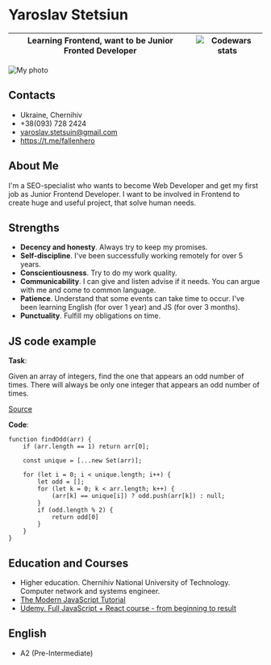# Yaroslav Stetsiun
Learning Frontend, want to be Junior Fronted Developer | ![Codewars stats](https://www.codewars.com/users/ystetsuin/badges/micro "Codewars stats") 
-----------|:-------: 
![My photo](https://avatars.githubusercontent.com/u/4940636 "My photo")

## Contacts

- Ukraine, Chernihiv
- +38(093) 728 2424
- yaroslav.stetsuin@gmail.com
- https://t.me/fallenhero

## About Me

I'm a SEO-specialist who wants to become Web Developer and get my first job as Junior Frontend Developer.
I want to be involved in Frontend to create huge and useful project, that solve human needs.


## Strengths

- **Decency and honesty**. Always try to keep my promises.
- **Self-discipline**. I've been successfully working remotely for over 5 years.
- **Conscientiousness**. Try to do my work quality.
- **Communicability**. I can give and listen advise if it needs. You can argue with me and come to common language.
- **Patience**. Understand that some events can take time to occur. I've been learning English (for over 1 year) and JS (for over 3 months).
- **Punctuality**. Fulfill my obligations on time.


## JS code example

**Task**:

Given an array of integers, find the one that appears an odd number of times.
There will always be only one integer that appears an odd number of times.

[Source](https://www.codewars.com/kata/54da5a58ea159efa38000836)

**Code**:

```
function findOdd(arr) {
    if (arr.length == 1) return arr[0];

    const unique = [...new Set(arr)];
    
    for (let i = 0; i < unique.length; i++) {
        let odd = [];
        for (let k = 0; k < arr.length; k++) {
            (arr[k] == unique[i]) ? odd.push(arr[k]) : null;
        }
        if (odd.length % 2) {
            return odd[0]
        }
    }
}
```

## Education and Courses

- Higher education. Chernihiv National University of Technology. Computer network and systems engineer. 
- [The Modern JavaScript Tutorial](https://learn.javascript.ru/)
- [Udemy. Full JavaScript + React course - from beginning to result](https://www.udemy.com/course/javascript_full/)

## English

 - A2 (Pre-Intermediate)